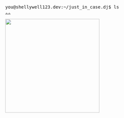 <pre>
you@shellywell123.dev:~/just_in_case.dj$ ls
<a href="https://shellywell123.dev/tree/projects/index.html">..</a>
</pre>

<p float="middle">
  <img src="https://shellywell123.dev/tree/projects/attachments/beatscase.jpeg" width="300" />
</p>

